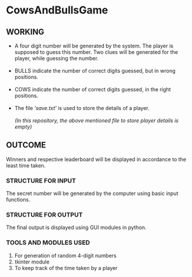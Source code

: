 # CowsAndBullsGame

## WORKING
<ul>
<li>A four digit number will be generated by the system. The player is supposed to guess this number. Two clues will be generated for the player, while guessing the number.</li>
<br>
<li>BULLS indicate the number of correct digits guessed, but in wrong positions.</li>
<br>
<li>COWS indicate the number of correct digits guessed, in the right positions.</li>
<br>
<li>The file <i>'save.txt'</i> is used to store the details of a player.</li>
<br>
<i>(In this repository, the above mentioned file to store player details is empty)</i>
</ul>

## OUTCOME
Winners and respective leaderboard will be displayed in accordance to the least time taken.

### STRUCTURE FOR INPUT
The secret number will be generated by the computer using basic input functions.

### STRUCTURE FOR OUTPUT
The final output is displayed using GUI modules in python.

### TOOLS AND MODULES USED
1. For generation of random 4-digit numbers
2. tkinter module
3. To keep track of the time taken by a player
